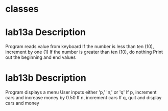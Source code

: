 # classes

# lab13a Description
Program reads value from keyboard
If the number is less than ten (10), increment by one (1)
If the number is greater than ten (10), do nothing
Print out the beginning and end values
# lab13b Description
Program displays a menu
User inputs either 'p,' 'n,' or 'q'
If p, increment cars and increase money by 0.50
If n, increment cars
If q, quit and display cars and money
